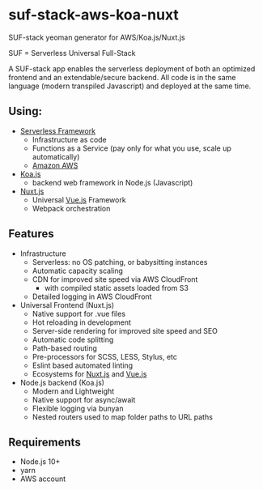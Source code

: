 # suf-stack-aws-koa-nuxt

SUF-stack yeoman generator for AWS/Koa.js/Nuxt.js

SUF = Serverless Universal Full-Stack

A SUF-stack app enables the serverless deployment of
 both an optimized frontend and an
 extendable/secure backend.  All code is in the same language (modern transpiled Javascript) and deployed at the same time.

## Using:

- [Serverless Framework](https://serverless.com/framework/docs/providers/aws/guide/intro/)
  * Infrastructure as code
  * Functions as a Service (pay only for what you use, scale up automatically)
  * [Amazon AWS](https://aws.amazon.com/)
- [Koa.js](https://koajs.com/)
  * backend web framework in Node.js (Javascript)
- [Nuxt.js](https://nuxtjs.org/)
  * Universal [Vue.js](https://vuejs.org/) Framework
  * Webpack orchestration

## Features

- Infrastructure
  * Serverless: no OS patching, or babysitting instances
  * Automatic capacity scaling
  * CDN for improved site speed via AWS CloudFront
    * with compiled static assets loaded from S3
  * Detailed logging in AWS CloudFront
- Universal Frontend (Nuxt.js)
  * Native support for .vue files
  * Hot reloading in development
  * Server-side rendering for improved site speed and SEO
  * Automatic code splitting
  * Path-based routing
  * Pre-processors for SCSS, LESS, Stylus, etc
  * Eslint based automated linting
  * Ecosystems for [Nuxt.js](https://github.com/nuxt-community/awesome-nuxt) and [Vue.js](https://github.com/vuejs/awesome-vue)
- Node.js backend (Koa.js)
  * Modern and Lightweight
  * Native support for async/await
  * Flexible logging via bunyan
  * Nested routers used to map folder paths to URL paths

## Requirements

- Node.js 10+
- yarn
- AWS account
